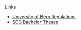 Links

-  [University of Bern Regulations](http://docs.rechtsdienst.unibe.ch/Gesetze/studium/pn_rsl_080901.pdf)
-  [SCG Bachelor Theses](http://scg.unibe.ch/scgbib?query=bachelor+thesis)
